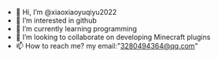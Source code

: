- 👋 Hi, I’m @xiaoxiaoyuqiyu2022
- 👀 I’m interested in github
- 🌱 I’m currently learning programming
- 💞️ I’m looking to collaborate on developing Minecraft plugins
- 📫 How to reach me? my email:"3280494364@qq.com"

<!---
xiaoxiaoyuqiyu2022/xiaoxiaoyuqiyu2022 is a ✨ special ✨ repository because its `README.md` (this file) appears on your GitHub profile.
You can click the Preview link to take a look at your changes.
--->
